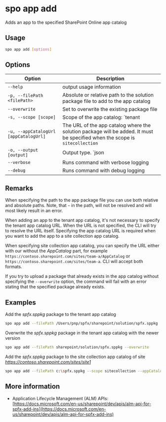 # spo app add

Adds an app to the specified SharePoint Online app catalog

## Usage

```sh
spo app add [options]
```

## Options

Option|Description
------|-----------
`--help`|output usage information
`-p, --filePath <filePath>`|Absolute or relative path to the solution package file to add to the app catalog
`--overwrite`|Set to overwrite the existing package file
`-s, --scope [scope]`|Scope of the app catalog: `tenant|sitecollection`. Default `tenant`
`-u, --appCatalogUrl [appCatalogUrl]`|The URL of the app catalog where the solution package will be added. It must be specified when the scope is `sitecollection`
`-o, --output [output]`|Output type. `json|text`. Default `text`
`--verbose`|Runs command with verbose logging
`--debug`|Runs command with debug logging

## Remarks

When specifying the path to the app package file you can use both relative and absolute paths. Note, that `~` in the path, will not be resolved and will most likely result in an error.

When adding an app to the tenant app catalog, it's not necessary to specify the tenant app catalog URL. When the URL is not specified, the CLI will try to resolve the URL itself. Specifying the app catalog URL is required when you want to add the app to a site collection app catalog.

When specifying site collection app catalog, you can specify the URL either with our without the _AppCatalog_ part, for example `https://contoso.sharepoint.com/sites/team-a/AppCatalog` or `https://contoso.sharepoint.com/sites/team-a`. CLI will accept both formats.

If you try to upload a package that already exists in the app catalog without specifying the `--overwrite` option, the command will fail with an error stating that the specified package already exists.

## Examples

Add the _spfx.sppkg_ package to the tenant app catalog

```sh
spo app add --filePath /Users/pnp/spfx/sharepoint/solution/spfx.sppkg
```

Overwrite the _spfx.sppkg_ package in the tenant app catalog with the newer version

```sh
spo app add --filePath sharepoint/solution/spfx.sppkg --overwrite
```

Add the _spfx.sppkg_ package to the site collection app catalog of site _https://contoso.sharepoint.com/sites/site1_

```sh
spo app add --filePath c:\spfx.sppkg --scope sitecollection --appCatalogUrl https://contoso.sharepoint.com/sites/site1
```

## More information

- Application Lifecycle Management (ALM) APIs: [https://docs.microsoft.com/en-us/sharepoint/dev/apis/alm-api-for-spfx-add-ins](https://docs.microsoft.com/en-us/sharepoint/dev/apis/alm-api-for-spfx-add-ins)